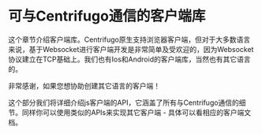 # 可与Centrifugo通信的客户端库

这个章节介绍客户端库。Centrifugo原生支持浏览器客户端，但对于大多数语言来说，基于Websocket进行客户端开发是非常简单及受欢迎的，因为Websocket协议建立在TCP基础上。我们也有Ios和Android的客户端库，当然也有其它语言的。

非常感谢，如果您想协助创建其它语言的客户端！

这个部分我们将详细介绍js客户端的API，它涵盖了所有与Centrifugo通信的细节。同样你可以使用类似的APIs来实现其它客户端 - 具体可以看相应的客户端文档。
